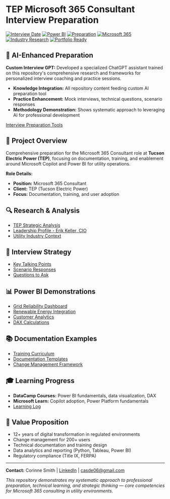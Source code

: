 # TEP Microsoft 365 Consultant Interview Preparation

[![Interview Date](https://img.shields.io/badge/Interview-In%205%20Days-red)](https://github.com/csmith3051/tep-microsoft365-consultant-prep)
[![Power BI](https://img.shields.io/badge/Power%20BI-DataCamp%20Certified-green)](https://datacamp.com)
[![Preparation](https://img.shields.io/badge/Preparation-85%25%20Complete-blue)](https://github.com/csmith3051/tep-microsoft365-consultant-prep)
[![Microsoft 365](https://img.shields.io/badge/Microsoft%20365-Prepared-blue)](https://learn.microsoft.com)
[![Industry Research](https://img.shields.io/badge/Utility%20Industry-Research%20Complete-green)](#)
[![Portfolio Ready](https://img.shields.io/badge/Portfolio-Dashboard%20Samples-purple)](#)

## 🤖 AI-Enhanced Preparation

**Custom Interview GPT:** Developed a specialized ChatGPT assistant trained on this repository's comprehensive research and frameworks for personalized interview coaching and practice sessions.

- **Knowledge Integration:** All repository content feeding custom AI preparation tool
- **Practice Enhancement:** Mock interviews, technical questions, scenario responses
- **Methodology Demonstration:** Shows systematic approach to leveraging AI for professional development

[Interview Preparation Tools](./tools/interview-preparation-gpt.md)

## 🎯 Project Overview

Comprehensive preparation for the Microsoft 365 Consultant role at **Tucson Electric Power (TEP)**, focusing on documentation, training, and enablement around Microsoft Copilot and Power BI for utility operations.

**Role Details:**
- **Position:** Microsoft 365 Consultant
- **Client:** TEP (Tucson Electric Power)
- **Focus:** Documentation, training, and user adoption

## 🔍 Research & Analysis

- [TEP Strategic Analysis](./docs/company-research/tep-strategic-analysis.md)
- [Leadership Profile - Erik Keller, CIO](./docs/company-research/leadership-profile.md)
- [Utility Industry Context](./docs/company-research/industry-context.md)

## 🎤 Interview Strategy

- [Key Talking Points](./docs/interview-strategy/talking-points.md)
- [Scenario Responses](./docs/interview-strategy/scenarios.md)
- [Questions to Ask](./docs/interview-strategy/questions-to-ask.md)

## 📊 Power BI Demonstrations

- [Grid Reliability Dashboard](./power-bi-samples/dashboard-designs/grid-reliability-mockup.md)
- [Renewable Energy Integration](./power-bi-samples/dashboard-designs/renewable-integration-mockup.md)
- [Customer Analytics](./power-bi-samples/dashboard-designs/customer-dashboard-mockup.md)
- [DAX Calculations](./power-bi-samples/dax-calculations/)


## 📚 Documentation Examples

- [Training Curriculum](./docs/deliverables/training-curriculum/)
- [Documentation Templates](./docs/deliverables/documentation-templates/)
- [Change Management Framework](./docs/deliverables/change-management-framework/)

## 🎓 Learning Progress

- **DataCamp Courses:** Power BI fundamentals, data visualization, DAX
- **Microsoft Learn:** Copilot adoption, Power Platform fundamentals
- [Learning Log](./certifications/learning-log.md)

## 🚀 Value Proposition

- 12+ years of digital transformation in regulated environments
- Change management for 200+ users
- Technical documentation and training design
- Data analytics and reporting (Python, Tableau, Power BI)
- Regulatory compliance (Title IX, FERPA)

---

**Contact:** Corinne Smith | [LinkedIn](https://linkedin.com/in/csmithca) | casde06@gmail.com

*This repository demonstrates my systematic approach to professional preparation, technical learning, and strategic thinking — core competencies for Microsoft 365 consulting in utility environments.*

